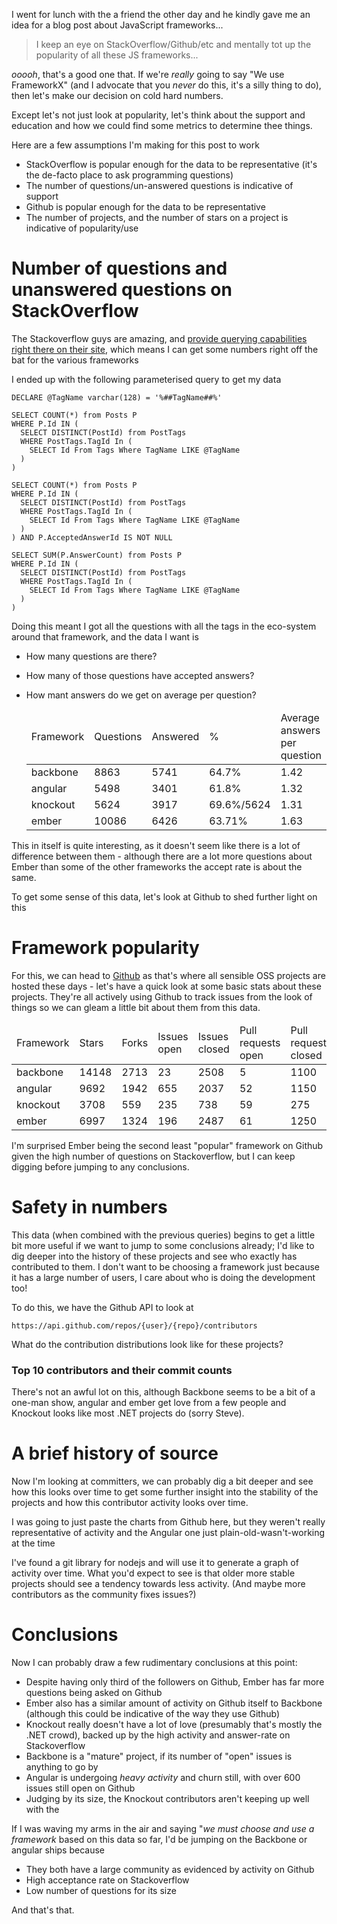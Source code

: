 I went for lunch with the a friend the other day and he kindly gave me an idea for a blog post about JavaScript frameworks...
  
  <blockquote>
    I keep an eye on StackOverflow/Github/etc and mentally tot up the popularity of all these JS frameworks...
  </blockquote>

*ooooh*, that's a good one that. If we're *really* going to say "We use FrameworkX" (and I advocate that you *never* do this, it's a silly thing to do), then let's make our decision on cold hard numbers.

Except let's not just look at popularity, let's think about the support and education and how we could find some metrics to determine thee things.

Here are a few assumptions I'm making for this post to work

- StackOverflow is popular enough for the data to be representative (it's the de-facto place to ask programming questions)
- The number of questions/un-answered questions is indicative of support
- Github is popular enough for the data to be representative
- The number of projects, and the number of stars on a project is indicative of popularity/use

# Number of questions and unanswered questions on StackOverflow

The Stackoverflow guys are amazing, and [provide querying capabilities right there on their site](http://data.stackexchange.com/stackoverflow/queries), which means I can get some numbers right off the bat for the various frameworks

I ended up with the following parameterised query to get my data

    DECLARE @TagName varchar(128) = '%##TagName##%'

    SELECT COUNT(*) from Posts P
    WHERE P.Id IN (
      SELECT DISTINCT(PostId) from PostTags 
      WHERE PostTags.TagId In (
        SELECT Id From Tags Where TagName LIKE @TagName
      )
    )

    SELECT COUNT(*) from Posts P
    WHERE P.Id IN (
      SELECT DISTINCT(PostId) from PostTags 
      WHERE PostTags.TagId In (
        SELECT Id From Tags Where TagName LIKE @TagName
      )
    ) AND P.AcceptedAnswerId IS NOT NULL

    SELECT SUM(P.AnswerCount) from Posts P
    WHERE P.Id IN (
      SELECT DISTINCT(PostId) from PostTags 
      WHERE PostTags.TagId In (
        SELECT Id From Tags Where TagName LIKE @TagName
      )
    )

Doing this meant I got all the questions with all the tags in the eco-system around that framework, and the data I want is

- How many questions are there?
- How many of those questions have accepted answers?
- How mant answers do we get on average per question?

  <table>
    <thead>
      <tr>
        <td>Framework</td><td>Questions</td><td>Answered</td><td>%</td><td>Average answers per question</td>
      </tr>
    </thead>
      <tr><td>backbone</td><td>8863</td><td>5741</td><td>64.7%</td><td>1.42</td></tr>
      <tr><td>angular</td><td>5498</td><td>3401</td><td>61.8%</td><td>1.32</td></tr>
      <tr><td>knockout</td><td>5624</td><td>3917</td><td>69.6%/5624</td><td>1.31</td></tr>
      <tr><td>ember</td><td>10086</td><td>6426</td><td>63.71%</td><td>1.63</td></tr>
  </table>

This in itself is quite interesting, as it doesn't seem like there is a lot of difference between them - although there are a lot more questions about Ember than some of the other frameworks the accept rate is about the same.

To get some sense of this data, let's look at Github to shed further light on this

# Framework popularity

For this, we can head to [Github](http://github.com) as that's where all sensible OSS projects are hosted these days - let's have a quick look at some basic stats about these projects. They're all actively using Github to track issues from the look of things so we can gleam a little bit about them from this data.


  <table>
    <thead>
      <tr>
        <td>Framework</td>  <td>Stars</td> <td>Forks</td>  <td>Issues open</td>  <td>Issues closed</td>  <td>Pull requests open</td>   <td>Pull requests closed</td>
      </tr>
    </thead>
      <tr><td>backbone</td> <td>14148</td> <td>2713</td>  <td>23</td>             <td>2508</td>          <td>5</td>                    <td>1100</td>          </tr>
      <tr><td>angular</td>  <td>9692</td>  <td>1942</td>  <td>655</td>            <td>2037</td>          <td>52</td>                   <td>1150</td>          </tr>
      <tr><td>knockout</td> <td>3708</td>  <td>559</td>   <td>235</td>            <td>738</td>           <td>59</td>                   <td>275</td>           </tr> 
      <tr><td>ember</td>    <td>6997</td>  <td>1324</td>  <td>196</td>            <td>2487</td>          <td>61</td>                   <td>1250</td>          </tr>
  </table>


I'm surprised Ember being the second least "popular" framework on Github given the high number of questions on Stackoverflow, but I can keep digging before jumping to any conclusions.

# Safety in numbers

This data (when combined with the previous queries) begins to get a little bit more useful if we want to jump to some conclusions already; I'd like to dig deeper into the history of these projects and see who exactly has contributed to them. I don't want to be choosing a framework just because it has a large number of users, I care about who is doing the development too!

To do this, we have the Github API to look at 

    https://api.github.com/repos/{user}/{repo}/contributors

What do the contribution distributions look like for these projects?

### Top 10 contributors and their commit counts

  <div id="contribution-graph">

  </div>


There's not an awful lot on this, although Backbone seems to be a bit of a one-man show, angular and ember get love from a few people and Knockout looks like most .NET projects do (sorry Steve).

# A brief history of source

Now I'm looking at committers, we can probably dig a bit deeper and see how this looks over time to get some further insight into the stability of the projects and how this contributor activity looks over time.

I was going to just paste the charts from Github here, but they weren't really representative of activity and the Angular one just plain-old-wasn't-working at the time

I've found a git library for nodejs and will use it to generate a graph of activity over time. What you'd expect to see is that older more stable projects should see a tendency towards less activity. (And maybe more contributors as the community fixes issues?)




# Conclusions


Now I can probably draw a few rudimentary conclusions at this point:

- Despite having only third of the followers on Github, Ember has far more questions being asked on Github
- Ember also has a similar amount of activity on Github itself to Backbone (although this could be indicative of the way they use Github)
- Knockout really doesn't have a lot of love (presumably that's mostly the .NET crowd), backed up by the high activity and answer-rate on Stackoverflow
- Backbone is a "mature" project, if its number of "open" issues is anything to go by
- Angular is undergoing *heavy activity* and churn still, with over 600 issues still open on Github
- Judging by its size, the Knockout contributors aren't keeping up well with the 
 
If I was waving my arms in the air and saying "*we must choose and use a framework* based on this data so far, I'd be jumping on the Backbone or angular ships because

- They both have a large community as evidenced by activity on Github
- High acceptance rate on Stackoverflow
- Low number of questions for its size
 

And that's that.

<script type="text/javascript" src="/d3.v2.js"> </script>
<script type="text/javascript">

var data = {"backbone":[{"x":1,"y":1118},{"x":2,"y":296},{"x":3,"y":122},{"x":4,"y":75},{"x":5,"y":25},{"x":6,"y":24},{"x":7,"y":24},{"x":8,"y":22},{"x":9,"y":17},{"x":10,"y":16}],"knockout":[{"x":1,"y":566},{"x":2,"y":201},{"x":3,"y":27},{"x":4,"y":15},{"x":5,"y":15},{"x":6,"y":8},{"x":7,"y":7},{"x":8,"y":6},{"x":9,"y":6},{"x":10,"y":3}],"angular":[{"x":1,"y":1027},{"x":2,"y":716},{"x":3,"y":239},{"x":4,"y":21},{"x":5,"y":20},{"x":6,"y":20},{"x":7,"y":20},{"x":8,"y":18},{"x":9,"y":16},{"x":10,"y":10}],"ember":[{"x":1,"y":947},{"x":2,"y":458},{"x":3,"y":274},{"x":4,"y":271},{"x":5,"y":198},{"x":6,"y":108},{"x":7,"y":88},{"x":8,"y":76},{"x":9,"y":70},{"x":10,"y":57}]}


</script>

<script type="text/javascript">

var svg = d3.select("#contribution-graph").append("svg")
      .attr("width", 800)
      .attr("height", 480)

var maxx = 0, maxy = 0
for(var fw in data) {
  var fwdata = data[fw]
  for(var i in fwdata) {
    maxx = Math.max(maxx, fwdata[i].x)
    maxy = Math.max(maxy, fwdata[i].y)
  }
}


var scalex = d3.scale.linear()
.domain([0, maxx])
.range([100, 700]);

var scaley = d3.scale.linear()
.domain([0, maxy])
.range([100, 340])

var line = d3.svg.line()
            .interpolate('basis')
            .x(function(d) { return scalex(d.x)})
            .y(function(d) { return 480 - scaley(d.y)})

svg.append("text")
   .attr("x", 25)
   .attr("y", 50)
   .style("font-weight", "bolder")
   .text("Commits")

svg.append("text")
   .attr("x", 25)
   .attr("y", 450)
   .style("font-weight", "bolder")
   .text("Commiter #")

svg.append("text")
   .attr("x", 25)
   .attr("y", 140)
   .text(maxy)

svg.append("text")
   .attr("x", 25)
   .attr("y", 380)
   .text(0)

svg.selectAll(".labelx")
  .data([1,2,3,4,5,6,7,8,9,10])
  .enter()
  .append("text")
  .attr("class", "labelx")
  .text(function(d) { return '#' + d })
  .attr("y", 450)
  .attr("x", function(d) { return scalex(d) })

var legendLine = d3.svg.line()
                  .x(function(d) { return d.x })
                  .y(function(d) { return d.y })


function addLine(language, colour, y) {
  var langaugeData = data[language]

  svg.append("path")
    .attr("class", language)
    .attr("d", line(langaugeData))
    .attr("stroke",colour)
    .attr("stroke-width", 5)
    .attr("fill", "none")

  svg.append("path")
    .attr("d", legendLine([{x:400, y: y},{x:500, y: y}]))
    .attr("stroke", colour)
    .attr("stroke-width", 5)

  svg.append("text")
   .attr("x", 520)
   .attr("y", y)
   .text(language)

}
    
addLine('backbone', "blue", 50)
addLine('knockout', "red", 100)
addLine('ember', "green", 150)
addLine('angular', "black", 200)


</script>



